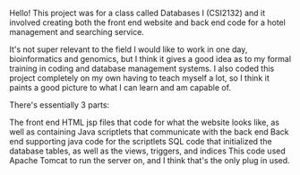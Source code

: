 Hello! This project was for a class called Databases I (CSI2132) and it involved creating both the front end website and back end code for a hotel management and searching service.

It's not super relevant to the field I would like to work in one day, bioinformatics and genomics, but I think it gives a good idea as to my formal training in coding and database management systems. I also coded this project completely on my own having to teach myself a lot, so I think it paints a good picture to what I can learn and am capable of.

There's essentially 3 parts:

The front end HTML jsp files that code for what the website looks like, as well as containing Java scriptlets that communicate with the back end
Back end supporting java code for the scriptlets
SQL code that initialized the database tables, as well as the views, triggers, and indices
This code used Apache Tomcat to run the server on, and I think that's the only plug in used.
